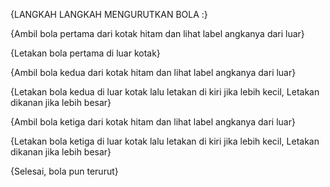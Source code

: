 {LANGKAH LANGKAH MENGURUTKAN BOLA :}

{Ambil bola pertama dari kotak hitam dan lihat label angkanya dari luar}

{Letakan bola pertama di luar kotak}

{Ambil bola kedua dari kotak hitam dan lihat label angkanya dari luar}

{Letakan bola kedua di luar kotak lalu letakan di kiri jika lebih kecil, Letakan dikanan jika lebih besar}

{Ambil bola ketiga dari kotak hitam dan lihat label angkanya dari luar}

{Letakan bola ketiga di luar kotak lalu letakan di kiri jika lebih kecil, Letakan dikanan jika lebih besar}

{Selesai, bola pun terurut}